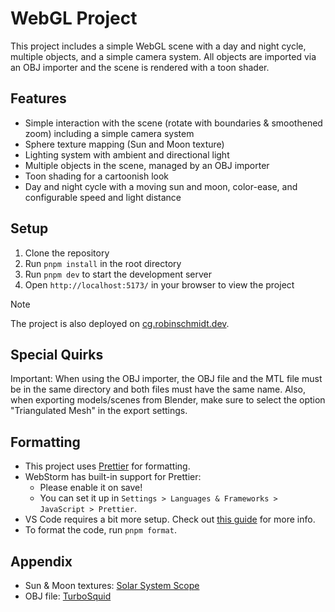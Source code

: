 # WebGL Project

This project includes a simple WebGL scene with a day and night cycle, multiple objects, and a simple camera system. All objects are imported via an OBJ importer and the scene is rendered with a toon shader.

## Features

- Simple interaction with the scene (rotate with boundaries & smoothened zoom) including a simple camera system
- Sphere texture mapping (Sun and Moon texture)
- Lighting system with ambient and directional light
- Multiple objects in the scene, managed by an OBJ importer
- Toon shading for a cartoonish look
- Day and night cycle with a moving sun and moon, color-ease, and configurable speed and light distance

## Setup

1. Clone the repository
2. Run `pnpm install` in the root directory
3. Run `pnpm dev` to start the development server
4. Open `http://localhost:5173/` in your browser to view the project

> [!NOTE] 
> The project is also deployed on [cg.robinschmidt.dev](https://cg.robinschmidt.dev/).

## Special Quirks

Important: When using the OBJ importer, the OBJ file and the MTL file must be in the same directory and both files must have the same name. Also, when exporting models/scenes from Blender, make sure to select the option "Triangulated Mesh" in the export settings.

## Formatting

- This project uses [Prettier](https://prettier.io/) for formatting.
- WebStorm has built-in support for Prettier:
  - Please enable it on save!
  - You can set it up in `Settings > Languages & Frameworks > JavaScript > Prettier`.
- VS Code requires a bit more setup. Check out [this guide](https://www.robinwieruch.de/how-to-use-prettier-vscode/) for more info.
- To format the code, run `pnpm format`.

## Appendix

- Sun & Moon textures: [Solar System Scope](https://www.solarsystemscope.com/textures/)
- OBJ file: [TurboSquid](https://www.turbosquid.com/3d-models/3d-model-low-poly-house-1910430)
